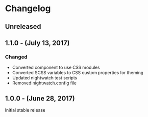 Changelog
=========

Unreleased
----------

1.1.0 - (July 13, 2017)
------------------
### Changed
* Converted component to use CSS modules
* Converted SCSS variables to CSS custom properties for theming
* Updated nightwatch test scripts
* Removed nightwatch.config file

1.0.0 - (June 28, 2017)
------------------
Initial stable release
